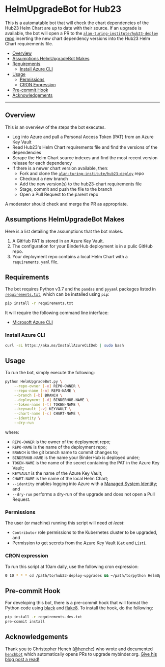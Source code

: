# HelmUpgradeBot for Hub23

This is a automatable bot that will check the chart dependencies of the Hub23 Helm Chart are up to date with their source.
If an upgrade is available, the bot will open a PR to the [`alan-turing-institute/hub23-deploy` repo](https://github.com/alan-turing-institute/hub23-deploy) inserting the new chart dependency versions into the Hub23 Helm Chart requirements file.

- [Overview](#overview)
- [Assumptions HelmUpgradeBot Makes](#assumptions-helmupgradebot-makes)
- [Requirements](#requirements)
  - [Install Azure CLI](#install-azure-cli)
- [Usage](#usage)
  - [Permissions](#permissions)
  - [CRON Expression](#cron-expression)
- [Pre-commit Hook](#pre-commit-hook)
- [Acknowledgements](#acknowledgements)

---

## Overview

This is an overview of the steps the bot executes.

- Log into Azure and pull a Personal Access Token (PAT) from an Azure Key Vault
- Read Hub23's Helm Chart requirements file and find the versions of the dependencies
- Scrape the Helm Chart source indexes and find the most recent version release for each dependency
- If there is a newer chart version available, then:
  - Fork and clone the [`alan-turing-institute/hub23-deploy`](https://github.com/alan-turing-institute/hub23-deploy) repo
  - Checkout a new branch
  - Add the new version(s) to the hub23-chart requirements file
  - Stage, commit and push the file to the branch
  - Open a Pull Request to the parent repo

A moderator should check and merge the PR as appropriate.

## Assumptions HelmUpgradeBot Makes

Here is a list detailing the assumptions that the bot makes.

1. A GitHub PAT is stored in an Azure Key Vault.
2. The configuration for your BinderHub deployment is in a pulic GitHub repo.
3. Your deployment repo contains a local Helm Chart with a `requirements.yaml` file.

## Requirements

The bot requires Python v3.7 and the `pandas` and `pyyaml` packages listed in [`requirements.txt`](./requirements.txt), which can be installed using `pip`:

```bash
pip install -r requirements.txt
```

It will require the following command line interface:

- [Microsoft Azure CLI](https://docs.microsoft.com/en-us/cli/azure/install-azure-cli?view=azure-cli-latest)

### Install Azure CLI

```bash
curl -sL https://aka.ms/InstallAzureCLIDeb | sudo bash
```

## Usage

To run the bot, simply execute the following:

```bash
python HelmUpgradeBot.py \
    --repo-owner [-o] REPO-OWNER \
    --repo-name [-n] REPO-NAME \
    --branch [-b] BRANCH \
    --deployment [-d] BINDERHUB-NAME \
    --token-name [-t] TOKEN-NAME \
    --keyvault [-v] KEYVAULT \
    --chart-name [-c] CHART-NAME \
    --identity \
    --dry-run
```

where:

- `REPO-OWNER` is the owner of the deployment repo;
- `REPO-NAME` is the name of the deployment repo;
- `BRANCH` is the git branch name to commit changes to;
- `BINDERHUB-NAME` is the name your BinderHub is deployed under;
- `TOKEN-NAME` is the name of the secret containing the PAT in the Azure Key Vault;
- `KEYVAULT` is the name of the Azure Key Vault;
- `CHART-NAME` is the name of the local Helm Chart;
- `--identity` enables logging into Azure with a [Managed System Identity](https://docs.microsoft.com/en-gb/azure/active-directory/managed-identities-azure-resources/overview); and
- `--dry-run` performs a dry-run of the upgrade and does not open a Pull Request.

### Permissions

The user (or machine) running this script will need _at least_:

- `Contributor` role permissions to the Kubernetes cluster to be upgraded, and
- Permission to get secrets from the Azure Key Vault (`Get` and `List`).

### CRON expression

To run this script at 10am daily, use the following cron expression:

```bash
0 10 * * * cd /path/to/hub23-deploy-upgrades && ~/path/to/python HelmUpgradeBot.py [--flags]
```

## Pre-commit Hook

For developing this bot, there is a pre-commit hook that will format the Python code using [black](https://github.com/psf/black) and [flake8](http://flake8.pycqa.org/en/latest/).
To install the hook, do the following:

```bash
pip install -r requirements-dev.txt
pre-commit install
```

## Acknowledgements

Thank you to Christopher Hench ([@henchc](https://github.com/henchc)) who wrote and documented [`henchbot`](https://github.com/henchbot) which automatically opens PRs to upgrade mybinder.org.
[Give his blog post a read!](https://hackmd.io/qC4ooA5TTn6xA2w-2OLHbA)
